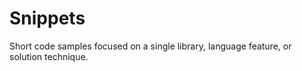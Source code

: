 # Snippets
Short code samples focused on a single library, language feature, or solution technique.
